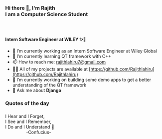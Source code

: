#### <h3>Hi there 👋, I'm Rajith <br> I am a Computer Science Student<h3> <br> <h4> Intern Software Engineer at WILEY ✨💯 </h4>

  
- 🔭 I’m currently working as an Intern Software Engineer at Wiley Global
- 🌱 I’m currently learning  QT framework with C++
- 📫 How to reach me: rajithlahiru7@gmail.com 
- 👨‍💻 All of my projects are available at [https://github.com/Rajithlahiru](https://github.com/Rajithlahiru)  
- 🔭 I’m currently working on building some demo apps to get a better understanding of the QT framework
- 💬 Ask me about **Django**

#### <h3>Quotes of the day<h3>
 
 I Hear and I Forget,  
 I See and I Remember,  
 I Do and I Understand  🥂  
 &nbsp;&nbsp;&nbsp;&nbsp;&nbsp;&nbsp;&nbsp;&nbsp;&nbsp;&nbsp;&nbsp;&nbsp;&nbsp;&nbsp;&nbsp;&nbsp;
 -Confucius-





